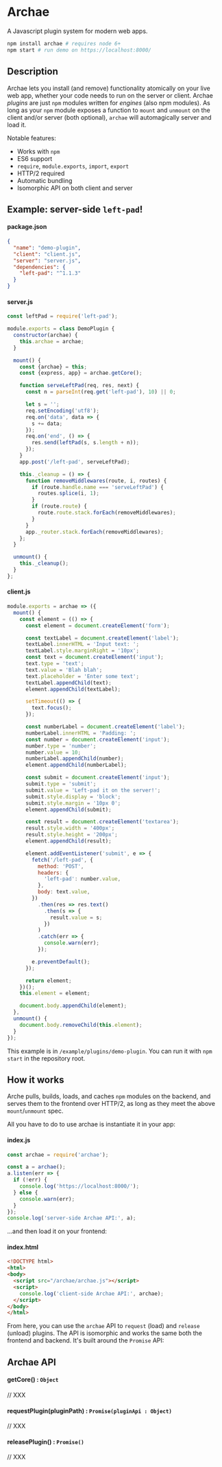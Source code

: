 # Archae

A Javascript plugin system for modern web apps.

```sh
npm install archae # requires node 6+
npm start # run demo on https://localhost:8000/
```

## Description

Archae lets you install (and remove) functionality atomically on your live web app, whether your code needs to run on the server or client. Archae _plugins_ are just `npm` modules written for _engines_ (also npm modules). As long as your `npm` module exposes a function to `mount` and `unmount` on the client and/or server (both optional), `archae` will automagically server and load it.

Notable features:

- Works with `npm`
- ES6 support
- `require`, `module.exports`, `import`, `export`
- HTTP/2 required
- Automatic bundling
- Isomorphic API on both client and server

## Example: server-side `left-pad`!

#### package.json
```json
{
  "name": "demo-plugin",
  "client": "client.js",
  "server": "server.js",
  "dependencies": {
    "left-pad": "^1.1.3"
  }
}
```

#### server.js
```js
const leftPad = require('left-pad');

module.exports = class DemoPlugin {
  constructor(archae) {
    this.archae = archae;
  }

  mount() {
    const {archae} = this;
    const {express, app} = archae.getCore();

    function serveLeftPad(req, res, next) {
      const n = parseInt(req.get('left-pad'), 10) || 0;

      let s = '';
      req.setEncoding('utf8');
      req.on('data', data => {
        s += data;
      });
      req.on('end', () => {
        res.send(leftPad(s, s.length + n));
      });
    }
    app.post('/left-pad', serveLeftPad);

    this._cleanup = () => {
      function removeMiddlewares(route, i, routes) {
        if (route.handle.name === 'serveLeftPad') {
          routes.splice(i, 1);
        }
        if (route.route) {
          route.route.stack.forEach(removeMiddlewares);
        }
      }
      app._router.stack.forEach(removeMiddlewares);
    };
  }

  unmount() {
    this._cleanup();
  }
};
```

#### client.js
```js
module.exports = archae => ({
  mount() {
    const element = (() => {
      const element = document.createElement('form');

      const textLabel = document.createElement('label');
      textLabel.innerHTML = 'Input text: ';
      textLabel.style.marginRight = '10px';
      const text = document.createElement('input');
      text.type = 'text';
      text.value = 'Blah blah';
      text.placeholder = 'Enter some text';
      textLabel.appendChild(text);
      element.appendChild(textLabel);

      setTimeout(() => {
        text.focus();
      });

      const numberLabel = document.createElement('label');
      numberLabel.innerHTML = 'Padding: ';
      const number = document.createElement('input');
      number.type = 'number';
      number.value = 10;
      numberLabel.appendChild(number);
      element.appendChild(numberLabel);

      const submit = document.createElement('input');
      submit.type = 'submit';
      submit.value = 'Left-pad it on the server!';
      submit.style.display = 'block';
      submit.style.margin = '10px 0';
      element.appendChild(submit);

      const result = document.createElement('textarea');
      result.style.width = '400px';
      result.style.height = '200px';
      element.appendChild(result);

      element.addEventListener('submit', e => {
        fetch('/left-pad', {
          method: 'POST',
          headers: {
            'left-pad': number.value,
          },
          body: text.value,
        })
          .then(res => res.text()
            .then(s => {
              result.value = s;
            })
          )
          .catch(err => {
            console.warn(err);
          });

        e.preventDefault();
      });

      return element;
    })();
    this.element = element;

    document.body.appendChild(element);
  },
  unmount() {
    document.body.removeChild(this.element);
  }
});
```

This example is in `/example/plugins/demo-plugin`. You can run it with `npm start` in the repository root.

## How it works

Arche pulls, builds, loads, and caches `npm` modules on the backend, and serves them to the frontend over HTTP/2, as long as they meet the above `mount`/`unmount` spec.

All you have to do to use archae is instantiate it in your app:

#### index.js
```js
const archae = require('archae');

const a = archae();
a.listen(err => {
  if (!err) {
    console.log('https://localhost:8000/');
  } else {
    console.warn(err);
  }
});
console.log('server-side Archae API:', a);
```

...and then load it on your frontend:

#### index.html
```html
<!DOCTYPE html>
<html>
<body>
  <script src="/archae/archae.js"></script>
  <script>
    console.log('client-side Archae API:', archae);
  </script>
</body>
</html>
```

From here, you can use the `archae` API to `request` (load) and `release` (unload) plugins. The API is isomorphic and works the same both the frontend and backend. It's built around the `Promise` API:

## Archae API

#### getCore() : `Object`

// XXX

#### requestPlugin(pluginPath) : `Promise(pluginApi : Object)`

// XXX

#### releasePlugin() : `Promise()`

// XXX
